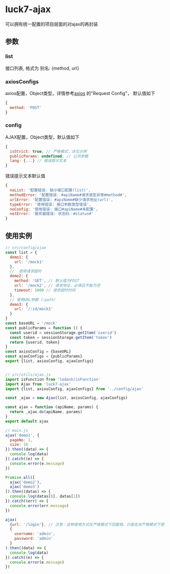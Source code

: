 # luck7-ajax

可以拥有统一配置的项目层面的对ajax的再封装

## 参数

### list
接口列表, 格式为 别名: {method, url}

### axiosConfigs
axios配置，Object类型，详情参考[axios](https://github.com/mzabriskie/axios) 的"Request Config"， 默认值如下
```javascript
{
  method: 'POST'
}
```
### config

AJAX配置，Object类型，默认值如下

```javascript
{
  isStrict: true, // 严格模式，详见示例
  publicParams: undefined, // 公共参数
  lang: {...} // 错误提示文本
}
```

错误提示文本默认值
```javascript
{
  noList: '配置错误: 缺少接口配置(list)',
  methodError: '配置错误: #apiName#请求类型异常#method#',
  urlError: '配置错误: #apiName#缺少请求地址(url)',
  typeError: '使用错误: 接口参数类型错误',
  noConfig: '使用错误: 接口#apiName#未配置',
  netError: '服务器错误: 状态码：#status#'
}
```

## 使用实例

```javascript
// src/config/ajax
const list = {
  demo1: {
    url: '/mock1'
  },
  //  使用请求超时
  demo2: {
    method: 'GET', // 默认值为POST
    url: '/mock2', // 请求地址，必填且不能为空
    timeout: 1000 // 请求超时时间
  },
  // 使用URL参数（:path）
  demo3: {
    url: '/:id/mock3'
  }
}
const baseURL = '/mock'
const publicParams = function () {
  const userid = sessionStorage.getItem('userid')
  const token = sessionStorage.getItem('token')
  return {userid, token}
}
const axiosConfig = {baseURL}
const ajaxConfigs = {publicParams}
export {list, axiosConfig, ajaxConfigs}


// src/utils/ajax.js
import isFunction from 'lodash/isFunction'
import Ajax from 'luck7-ajax'
import {list, axiosConfig, ajaxConfigs} from '../config/ajax'

const _ajax = new Ajax(list, axiosConfig, ajaxConfigs)

const ajax = function (apiName, params) {
  return _ajax.do(apiName, params)
}
export default ajax

// main.js
ajax('demo1', {
  pageNo: 1,
  size: 10
}).then((data) => {
  console.log(data)
}).catch((e) => {
  console.error(e.message)
})

Promise.all([
  ajax('demo2'),
  ajax('demo3')
]).then((datas) => {
  console.log(datas[0], datas[1])
}).catch((err) => {
  console.error(err.message)
})

ajax(
  {url: '/login'}, // 注意：这种使用方式在严格模式下回报错，只能在非严格模式下使用
  {
    username: 'admin',
    password: 'admin'
  }
).then((data) => {
  console.log(data)
}).catch((e) => {
  console.error(e.message)
})

```

